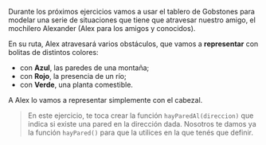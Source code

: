 Durante los próximos ejercicios vamos a usar el tablero de Gobstones para modelar una serie de situaciones que tiene que atravesar nuestro amigo, el mochilero Alexander (Alex para los amigos y conocidos).

En su ruta, Alex atravesará varios obstáculos, que vamos a **representar** con bolitas de distintos colores:

* con **Azul**, las paredes de una montaña;
* con **Rojo**, la presencia de un río;
* con **Verde**, una planta comestible.

A Alex lo vamos a representar simplemente con el cabezal.

> En este ejercicio, te toca crear la función `hayParedAl(direccion)` que indica si existe una pared en la dirección dada. Nosotros te damos ya la función `hayPared()` para que la utilices en la que tenés que definir.